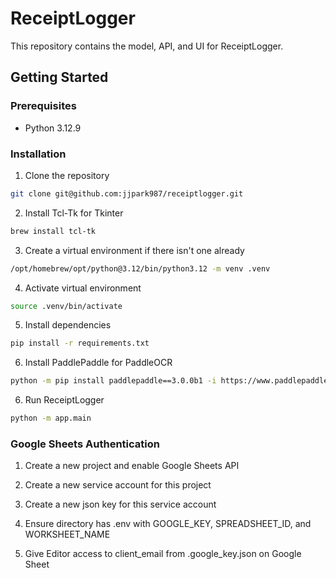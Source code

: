 # ReceiptLogger

This repository contains the model, API, and UI for ReceiptLogger.

## Getting Started

### Prerequisites

- Python 3.12.9

### Installation

1. Clone the repository

```zsh
git clone git@github.com:jjpark987/receiptlogger.git
```

2. Install Tcl-Tk for Tkinter

```zsh
brew install tcl-tk
```

3. Create a virtual environment if there isn't one already

```zsh
/opt/homebrew/opt/python@3.12/bin/python3.12 -m venv .venv
```

4. Activate virtual environment

```zsh
source .venv/bin/activate
```

5. Install dependencies

```zsh
pip install -r requirements.txt
```

6. Install PaddlePaddle for PaddleOCR

```zsh
python -m pip install paddlepaddle==3.0.0b1 -i https://www.paddlepaddle.org.cn/packages/stable/cpu/
```

6. Run ReceiptLogger

```zsh
python -m app.main
```

### Google Sheets Authentication

1. Create a new project and enable Google Sheets API

2. Create a new service account for this project

3. Create a new json key for this service account

4. Ensure directory has .env with GOOGLE_KEY, SPREADSHEET_ID, and WORKSHEET_NAME

5. Give Editor access to client_email from .google_key.json on Google Sheet
